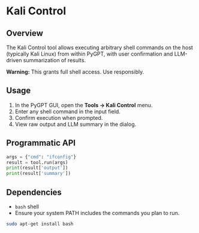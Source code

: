# Kali Control

## Overview
The Kali Control tool allows executing arbitrary shell commands on the host (typically Kali Linux) from within PyGPT, with user confirmation and LLM-driven summarization of results.

**Warning:** This grants full shell access. Use responsibly.

## Usage

1. In the PyGPT GUI, open the **Tools → Kali Control** menu.
2. Enter any shell command in the input field.
3. Confirm execution when prompted.
4. View raw output and LLM summary in the dialog.

## Programmatic API

```python
args = {"cmd": "ifconfig"}
result = tool.run(args)
print(result['output'])
print(result['summary'])
```

## Dependencies

- `bash` shell
- Ensure your system PATH includes the commands you plan to run.

```bash
sudo apt-get install bash
```